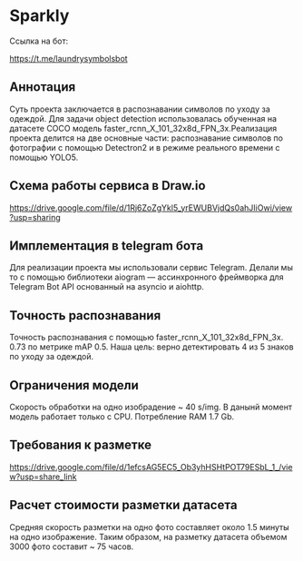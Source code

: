 # Sparkly

Ссылка на бот:

https://t.me/laundrysymbolsbot

## Аннотация

Суть проекта заключается в распознавании символов по уходу за одеждой. Для задачи object detection использовалась обученная
на датасете COCO модель faster_rcnn_X_101_32x8d_FPN_3x.Реализация проекта делится на две основные части: распознавание символов по фотографии с помощью Detectron2 и в режиме реального времени с помощью YOLO5. 

## Схема работы сервиса в Draw.io

https://drive.google.com/file/d/1Rj6ZoZgYkl5_yrEWUBVjdQs0ahJIiOwi/view?usp=sharing

## Имплементация в telegram бота

Для реализации проекта мы использовали сервис Telegram. Делали мы то с помощью библиотеки aiogram — ассинхронного фреймворка для Telegram Bot API основанный на asyncio и aiohttp.

## Точность распознавания

Точность распознавания с помощью faster_rcnn_X_101_32x8d_FPN_3x. 0.73 по метрике mAP 0.5. Наша цель: верно детектировать 4 из 5 знаков по уходу за одеждой.

## Ограничения модели 

Скорость обработки на одно изобрадение ~ 40 s/img. В данынй момент модель работает только с CPU. Потребление RAM 1.7 Gb.

## Требования к разметке 

https://drive.google.com/file/d/1efcsAG5EC5_Ob3yhHSHtPOT79ESbL_1_/view?usp=share_link

## Расчет стоимости разметки датасета

Средняя скорость разметки на одно фото составляет около 1.5 минуты на одно изображение. Таким образом, на разметку датасета объемом 3000 фото составит ~ 75 часов.

